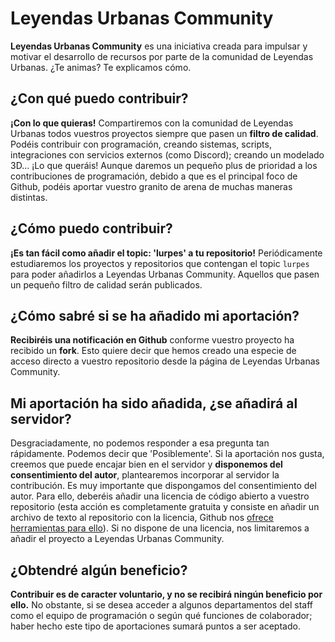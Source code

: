 # Leyendas Urbanas Community

**Leyendas Urbanas Community** es una iniciativa creada para impulsar y motivar el desarrollo de recursos por parte de la comunidad de Leyendas Urbanas. ¿Te animas? Te explicamos cómo.

## ¿Con qué puedo contribuir?
**¡Con lo que quieras!** Compartiremos con la comunidad de Leyendas Urbanas todos vuestros proyectos siempre que pasen un **filtro de calidad**. Podéis contribuir con programación, creando sistemas, scripts, integraciones con servicios externos (como Discord); creando un modelado 3D... ¡Lo que queráis! Aunque daremos un pequeño plus de prioridad a los contribuciones de programación, debido a que es el principal foco de Github, podéis aportar vuestro granito de arena de muchas maneras distintas.

## ¿Cómo puedo contribuir?
**¡Es tan fácil como añadir el topic: 'lurpes' a tu repositorio!** Periódicamente estudiaremos los proyectos y repositorios que contengan el topic `lurpes` para poder añadirlos a Leyendas Urbanas Community. Aquellos que pasen un pequeño filtro de calidad serán publicados. 

## ¿Cómo sabré si se ha añadido mi aportación?
**Recibiréis una notificación en Github** conforme vuestro proyecto ha recibido un **fork**. Esto quiere decir que hemos creado una especie de acceso directo a vuestro repositorio desde la página de Leyendas Urbanas Community.

## Mi aportación ha sido añadida, ¿se añadirá al servidor?
Desgraciadamente, no podemos responder a esa pregunta tan rápidamente. Podemos decir que 'Posiblemente'. Si la aportación nos gusta, creemos que puede encajar bien en el servidor y **disponemos del consentimiento del autor**, plantearemos incorporar al servidor la contribución. Es muy importante que dispongamos del consentimiento del autor. Para ello, deberéis añadir una licencia de código abierto a vuestro repositorio (esta acción es completamente gratuita y consiste en añadir un archivo de texto al repositorio con la licencia, Github nos [ofrece herramientas para ello](https://docs.github.com/es/github/building-a-strong-community/adding-a-license-to-a-repository)). Si no dispone de una licencia, nos limitaremos a añadir el proyecto a Leyendas Urbanas Community.

## ¿Obtendré algún beneficio?
**Contribuir es de caracter voluntario, y no se recibirá ningún beneficio por ello.** No obstante, si se desea acceder a algunos departamentos del staff como el equipo de programación o según qué funciones de colaborador; haber hecho este tipo de aportaciones sumará puntos a ser aceptado.

